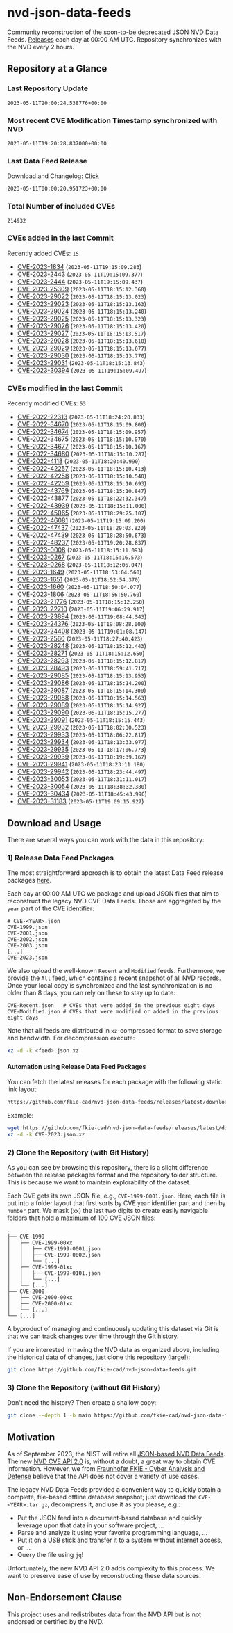 # nvd-json-data-feeds

Community reconstruction of the soon-to-be deprecated JSON NVD Data Feeds. 
[Releases](releases/latest) each day at 00:00 AM UTC.
Repository synchronizes with the NVD every 2 hours.

## Repository at a Glance

### Last Repository Update

```plain
2023-05-11T20:00:24.538776+00:00
```

### Most recent CVE Modification Timestamp synchronized with NVD

```plain
2023-05-11T19:20:28.837000+00:00
```

### Last Data Feed Release

Download and Changelog: [Click](releases/latest)

```plain
2023-05-11T00:00:20.951723+00:00
```

### Total Number of included CVEs

```plain
214932
```

### CVEs added in the last Commit

Recently added CVEs: `15`

* [CVE-2023-1834](CVE-2023/CVE-2023-18xx/CVE-2023-1834.json) (`2023-05-11T19:15:09.283`)
* [CVE-2023-2443](CVE-2023/CVE-2023-24xx/CVE-2023-2443.json) (`2023-05-11T19:15:09.377`)
* [CVE-2023-2444](CVE-2023/CVE-2023-24xx/CVE-2023-2444.json) (`2023-05-11T19:15:09.437`)
* [CVE-2023-25309](CVE-2023/CVE-2023-253xx/CVE-2023-25309.json) (`2023-05-11T18:15:12.360`)
* [CVE-2023-29022](CVE-2023/CVE-2023-290xx/CVE-2023-29022.json) (`2023-05-11T18:15:13.023`)
* [CVE-2023-29023](CVE-2023/CVE-2023-290xx/CVE-2023-29023.json) (`2023-05-11T18:15:13.163`)
* [CVE-2023-29024](CVE-2023/CVE-2023-290xx/CVE-2023-29024.json) (`2023-05-11T18:15:13.240`)
* [CVE-2023-29025](CVE-2023/CVE-2023-290xx/CVE-2023-29025.json) (`2023-05-11T18:15:13.323`)
* [CVE-2023-29026](CVE-2023/CVE-2023-290xx/CVE-2023-29026.json) (`2023-05-11T18:15:13.420`)
* [CVE-2023-29027](CVE-2023/CVE-2023-290xx/CVE-2023-29027.json) (`2023-05-11T18:15:13.517`)
* [CVE-2023-29028](CVE-2023/CVE-2023-290xx/CVE-2023-29028.json) (`2023-05-11T18:15:13.610`)
* [CVE-2023-29029](CVE-2023/CVE-2023-290xx/CVE-2023-29029.json) (`2023-05-11T18:15:13.677`)
* [CVE-2023-29030](CVE-2023/CVE-2023-290xx/CVE-2023-29030.json) (`2023-05-11T18:15:13.770`)
* [CVE-2023-29031](CVE-2023/CVE-2023-290xx/CVE-2023-29031.json) (`2023-05-11T18:15:13.843`)
* [CVE-2023-30394](CVE-2023/CVE-2023-303xx/CVE-2023-30394.json) (`2023-05-11T19:15:09.497`)


### CVEs modified in the last Commit

Recently modified CVEs: `53`

* [CVE-2022-22313](CVE-2022/CVE-2022-223xx/CVE-2022-22313.json) (`2023-05-11T18:24:20.833`)
* [CVE-2022-34670](CVE-2022/CVE-2022-346xx/CVE-2022-34670.json) (`2023-05-11T18:15:09.800`)
* [CVE-2022-34674](CVE-2022/CVE-2022-346xx/CVE-2022-34674.json) (`2023-05-11T18:15:09.957`)
* [CVE-2022-34675](CVE-2022/CVE-2022-346xx/CVE-2022-34675.json) (`2023-05-11T18:15:10.070`)
* [CVE-2022-34677](CVE-2022/CVE-2022-346xx/CVE-2022-34677.json) (`2023-05-11T18:15:10.167`)
* [CVE-2022-34680](CVE-2022/CVE-2022-346xx/CVE-2022-34680.json) (`2023-05-11T18:15:10.287`)
* [CVE-2022-4118](CVE-2022/CVE-2022-41xx/CVE-2022-4118.json) (`2023-05-11T18:20:40.990`)
* [CVE-2022-42257](CVE-2022/CVE-2022-422xx/CVE-2022-42257.json) (`2023-05-11T18:15:10.413`)
* [CVE-2022-42258](CVE-2022/CVE-2022-422xx/CVE-2022-42258.json) (`2023-05-11T18:15:10.540`)
* [CVE-2022-42259](CVE-2022/CVE-2022-422xx/CVE-2022-42259.json) (`2023-05-11T18:15:10.693`)
* [CVE-2022-43769](CVE-2022/CVE-2022-437xx/CVE-2022-43769.json) (`2023-05-11T18:15:10.847`)
* [CVE-2022-43877](CVE-2022/CVE-2022-438xx/CVE-2022-43877.json) (`2023-05-11T18:22:32.347`)
* [CVE-2022-43939](CVE-2022/CVE-2022-439xx/CVE-2022-43939.json) (`2023-05-11T18:15:11.000`)
* [CVE-2022-45065](CVE-2022/CVE-2022-450xx/CVE-2022-45065.json) (`2023-05-11T18:29:25.107`)
* [CVE-2022-46081](CVE-2022/CVE-2022-460xx/CVE-2022-46081.json) (`2023-05-11T19:15:09.200`)
* [CVE-2022-47437](CVE-2022/CVE-2022-474xx/CVE-2022-47437.json) (`2023-05-11T18:29:03.820`)
* [CVE-2022-47439](CVE-2022/CVE-2022-474xx/CVE-2022-47439.json) (`2023-05-11T18:28:50.673`)
* [CVE-2022-48237](CVE-2022/CVE-2022-482xx/CVE-2022-48237.json) (`2023-05-11T19:20:28.837`)
* [CVE-2023-0008](CVE-2023/CVE-2023-00xx/CVE-2023-0008.json) (`2023-05-11T18:15:11.093`)
* [CVE-2023-0267](CVE-2023/CVE-2023-02xx/CVE-2023-0267.json) (`2023-05-11T18:15:16.573`)
* [CVE-2023-0268](CVE-2023/CVE-2023-02xx/CVE-2023-0268.json) (`2023-05-11T18:12:06.047`)
* [CVE-2023-1649](CVE-2023/CVE-2023-16xx/CVE-2023-1649.json) (`2023-05-11T18:53:04.560`)
* [CVE-2023-1651](CVE-2023/CVE-2023-16xx/CVE-2023-1651.json) (`2023-05-11T18:52:54.370`)
* [CVE-2023-1660](CVE-2023/CVE-2023-16xx/CVE-2023-1660.json) (`2023-05-11T18:50:04.077`)
* [CVE-2023-1806](CVE-2023/CVE-2023-18xx/CVE-2023-1806.json) (`2023-05-11T18:56:50.760`)
* [CVE-2023-21776](CVE-2023/CVE-2023-217xx/CVE-2023-21776.json) (`2023-05-11T18:15:12.250`)
* [CVE-2023-22710](CVE-2023/CVE-2023-227xx/CVE-2023-22710.json) (`2023-05-11T19:06:29.917`)
* [CVE-2023-23894](CVE-2023/CVE-2023-238xx/CVE-2023-23894.json) (`2023-05-11T19:08:44.543`)
* [CVE-2023-24376](CVE-2023/CVE-2023-243xx/CVE-2023-24376.json) (`2023-05-11T19:08:28.000`)
* [CVE-2023-24408](CVE-2023/CVE-2023-244xx/CVE-2023-24408.json) (`2023-05-11T19:01:08.147`)
* [CVE-2023-2560](CVE-2023/CVE-2023-25xx/CVE-2023-2560.json) (`2023-05-11T18:27:40.423`)
* [CVE-2023-28248](CVE-2023/CVE-2023-282xx/CVE-2023-28248.json) (`2023-05-11T18:15:12.443`)
* [CVE-2023-28271](CVE-2023/CVE-2023-282xx/CVE-2023-28271.json) (`2023-05-11T18:15:12.650`)
* [CVE-2023-28293](CVE-2023/CVE-2023-282xx/CVE-2023-28293.json) (`2023-05-11T18:15:12.817`)
* [CVE-2023-28493](CVE-2023/CVE-2023-284xx/CVE-2023-28493.json) (`2023-05-11T18:59:41.717`)
* [CVE-2023-29085](CVE-2023/CVE-2023-290xx/CVE-2023-29085.json) (`2023-05-11T18:15:13.953`)
* [CVE-2023-29086](CVE-2023/CVE-2023-290xx/CVE-2023-29086.json) (`2023-05-11T18:15:14.200`)
* [CVE-2023-29087](CVE-2023/CVE-2023-290xx/CVE-2023-29087.json) (`2023-05-11T18:15:14.300`)
* [CVE-2023-29088](CVE-2023/CVE-2023-290xx/CVE-2023-29088.json) (`2023-05-11T18:15:14.563`)
* [CVE-2023-29089](CVE-2023/CVE-2023-290xx/CVE-2023-29089.json) (`2023-05-11T18:15:14.927`)
* [CVE-2023-29090](CVE-2023/CVE-2023-290xx/CVE-2023-29090.json) (`2023-05-11T18:15:15.277`)
* [CVE-2023-29091](CVE-2023/CVE-2023-290xx/CVE-2023-29091.json) (`2023-05-11T18:15:15.443`)
* [CVE-2023-29932](CVE-2023/CVE-2023-299xx/CVE-2023-29932.json) (`2023-05-11T18:02:30.523`)
* [CVE-2023-29933](CVE-2023/CVE-2023-299xx/CVE-2023-29933.json) (`2023-05-11T18:06:22.817`)
* [CVE-2023-29934](CVE-2023/CVE-2023-299xx/CVE-2023-29934.json) (`2023-05-11T18:13:33.977`)
* [CVE-2023-29935](CVE-2023/CVE-2023-299xx/CVE-2023-29935.json) (`2023-05-11T18:17:06.773`)
* [CVE-2023-29939](CVE-2023/CVE-2023-299xx/CVE-2023-29939.json) (`2023-05-11T18:19:39.167`)
* [CVE-2023-29941](CVE-2023/CVE-2023-299xx/CVE-2023-29941.json) (`2023-05-11T18:23:11.180`)
* [CVE-2023-29942](CVE-2023/CVE-2023-299xx/CVE-2023-29942.json) (`2023-05-11T18:23:44.497`)
* [CVE-2023-30053](CVE-2023/CVE-2023-300xx/CVE-2023-30053.json) (`2023-05-11T18:31:11.017`)
* [CVE-2023-30054](CVE-2023/CVE-2023-300xx/CVE-2023-30054.json) (`2023-05-11T18:38:32.380`)
* [CVE-2023-30434](CVE-2023/CVE-2023-304xx/CVE-2023-30434.json) (`2023-05-11T18:45:43.990`)
* [CVE-2023-31183](CVE-2023/CVE-2023-311xx/CVE-2023-31183.json) (`2023-05-11T19:09:15.927`)


## Download and Usage

There are several ways you can work with the data in this repository:

### 1) Release Data Feed Packages

The most straightforward approach is to obtain the latest Data Feed release packages [here](releases/latest).

Each day at 00:00 AM UTC we package and upload JSON files that aim to reconstruct the legacy NVD CVE Data Feeds.
Those are aggregated by the `year` part of the CVE identifier:

```
# CVE-<YEAR>.json
CVE-1999.json
CVE-2001.json
CVE-2002.json
CVE-2003.json
[...]
CVE-2023.json
```

We also upload the well-known `Recent` and `Modified` feeds.
Furthermore, we provide the `All` feed, which contains a recent snapshot of all NVD records.
Once your local copy is synchronized and the last synchronization is no older than 8 days, you can rely on these to stay up to date:

```plain
CVE-Recent.json   # CVEs that were added in the previous eight days
CVE-Modified.json # CVEs that were modified or added in the previous eight days
```

Note that all feeds are distributed in `xz`-compressed format to save storage and bandwidth.
For decompression execute:

```sh
xz -d -k <feed>.json.xz
```


#### Automation using Release Data Feed Packages

You can fetch the latest releases for each package with the following static link layout:

```sh
https://github.com/fkie-cad/nvd-json-data-feeds/releases/latest/download/CVE-<YEAR>.json.xz
```

Example:

```sh
wget https://github.com/fkie-cad/nvd-json-data-feeds/releases/latest/download/CVE-2023.json.xz
xz -d -k CVE-2023.json.xz
```

### 2) Clone the Repository (with Git History)

As you can see by browsing this repository, there is a slight difference between the release packages format and the repository folder structure.
This is because we want to maintain explorability of the dataset.

Each CVE gets its own JSON file, e.g., `CVE-1999-0001.json`.
Here, each file is put into a folder layout that first sorts by CVE `year` identifier part and then by `number` part.
We mask (`xx`) the last two digits to create easily navigable folders that hold a maximum of 100 CVE JSON files:

```plain
.
├── CVE-1999
│   ├── CVE-1999-00xx
│   │   ├── CVE-1999-0001.json
│   │   ├── CVE-1999-0002.json
│   │   └── [...]
│   ├── CVE-1999-01xx
│   │   ├── CVE-1999-0101.json
│   │   └── [...]
│   └── [...]
├── CVE-2000
│   ├── CVE-2000-00xx
│   ├── CVE-2000-01xx
│   └── [...]
└── [...]
```

A byproduct of managing and continuously updating this dataset via Git is that we can track changes over time through the Git history.

If you are interested in having the NVD data as organized above, including the historical data of changes, just clone this repository (large!):

```sh
git clone https://github.com/fkie-cad/nvd-json-data-feeds.git
```

### 3) Clone the Repository (without Git History)

Don't need the history? Then create a shallow copy:

```sh
git clone --depth 1 -b main https://github.com/fkie-cad/nvd-json-data-feeds.git
```

## Motivation

As of September 2023, the NIST will retire all [JSON-based NVD Data Feeds](https://nvd.nist.gov/vuln/data-feeds#divRetirementBanner-1).
The new [NVD CVE API 2.0](https://nvd.nist.gov/developers/vulnerabilities) is, without a doubt, a great way to obtain CVE information.
However, we from [Fraunhofer FKIE - Cyber Analysis and Defense](https://www.fkie.fraunhofer.de/en/departments/cad.html) believe that the API does not cover a variety of use cases.

The legacy NVD Data Feeds provided a convenient way to quickly obtain a complete, file-based offline database snapshot; just download the `CVE-<YEAR>.tar.gz`, decompress it, and use it as you please, e.g.:

* Put the JSON feed into a document-based database and quickly leverage upon that data in your software project, ...
* Parse and analyze it using your favorite programming language, ...
* Put it on a USB stick and transfer it to a system without internet access, or ...
* Query the file using `jq`!

Unfortunately, the new NVD API 2.0 adds complexity to this process.
We want to preserve ease of use by reconstructing these data sources.

## Non-Endorsement Clause

This project uses and redistributes data from the NVD API but is not endorsed or certified by the NVD.
